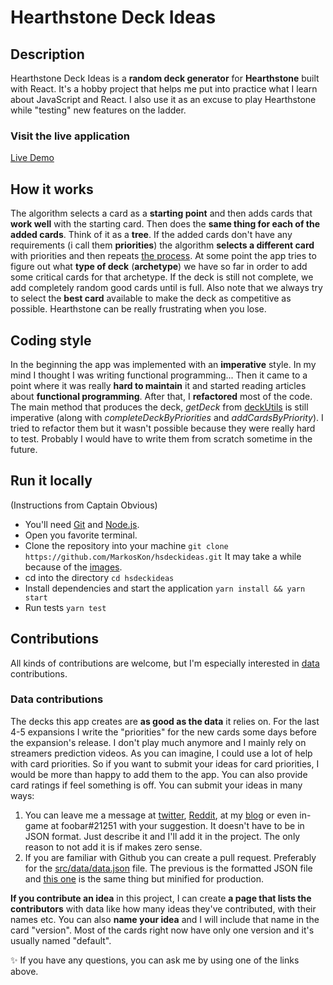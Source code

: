 # Hearthstone Deck Ideas

## Description

Hearthstone Deck Ideas is a **random deck generator** for **Hearthstone** built with React. It's a hobby project that helps me put into practice what I learn about JavaScript and React. I also use it as an excuse to play Hearthstone while "testing" new features on the ladder.

### Visit the live application

[Live Demo](https://hsdeckideas.netlify.com)

## How it works

The algorithm selects a card as a **starting point** and then adds cards that **work well** with the starting card. Then does the **same thing for each of the added cards**. Think of it as a **tree**. If the added cards don't have any requirements (i call them **priorities**) the algorithm **selects a different card** with priorities and then repeats [the process](https://en.wikipedia.org/wiki/Philadelphia_76ers#2013%E2%80%93present:_The_Process_era). At some point the app tries to figure out what **type of deck** (**archetype**) we have so far in order to add some critical cards for that archetype. If the deck is still not complete, we add completely random good cards until is full. Also note that we always try to select the **best card** available to make the deck as competitive as possible. Hearthstone can be really frustrating when you lose.

## Coding style

In the beginning the app was implemented with an **imperative** style. In my mind I thought I was writing functional programming... Then it came to a point where it was really **hard to maintain** it and started reading articles about **functional programming**. After that, I **refactored** most of the code. The main method that produces the deck, _getDeck_ from [deckUtils](https://github.com/MarkosKon/hsdeckideas/blob/master/src/utils/deckUtils.js) is still imperative (along with _completeDeckByPriorities_ and _addCardsByPriority_). I tried to refactor them but it wasn't possible because they were really hard to test. Probably I would have to write them from scratch sometime in the future.

## Run it locally

(Instructions from Captain Obvious)

- You'll need [Git](https://git-scm.com/downloads) and [Node.js](https://nodejs.org/en/download/).
- Open you favorite terminal.
- Clone the repository into your machine `git clone https://github.com/MarkosKon/hsdeckideas.git` It may take a while because of the [images](https://github.com/MarkosKon/hsdeckideas/tree/master/public/resources/images).
- cd into the directory `cd hsdeckideas`
- Install dependencies and start the application `yarn install && yarn start`
- Run tests `yarn test`

## Contributions

All kinds of contributions are welcome, but I'm especially interested in [data](https://github.com/MarkosKon/hsdeckideas/blob/master/src/data/data.json) contributions.

### Data contributions

The decks this app creates are **as good as the data** it relies on. For the last 4-5 expansions I write the "priorities" for the new cards some days before the expansion's release. I don't play much anymore and I mainly rely on streamers prediction videos. As you can imagine, I could use a lot of help with card priorities. So if you want to submit your ideas for card priorities, I would be more than happy to add them to the app. You can also provide card ratings if feel something is off. You can submit your ideas in many ways:

1. You can leave me a message at [twitter](https://twitter.com/HsDeckIdeas), [Reddit](https://www.reddit.com/user/AffectionateDoor), at my [blog](https://mkdevdiary.netlify.com/contact) or even in-game at foobar#21251 with your suggestion. It doesn't have to be in JSON format. Just describe it and I'll add it in the project. The only reason to not add it is if makes zero sense.
2. If you are familiar with Github you can create a pull request. Preferably for the [src/data/data.json](https://github.com/MarkosKon/hsdeckideas/blob/master/src/data/data.json) file. The previous is the formatted JSON file and [this one](https://github.com/MarkosKon/hsdeckideas/blob/master/public/resources/data/data.json) is the same thing but minified for production.

**If you contribute an idea** in this project, I can create **a page that lists the contributors** with data like how many ideas they've contributed, with their names etc. You can also **name your idea** and I will include that name in the card "version". Most of the cards right now have only one version and it's usually named "default".

✨ If you have any questions, you can ask me by using one of the links above.
